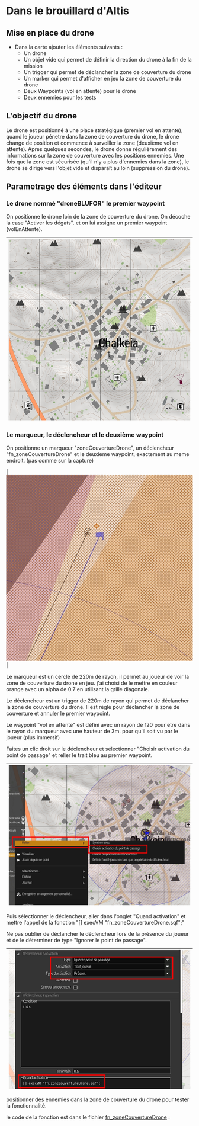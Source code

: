 # Dans le brouillard d'Altis

## Mise en place du drone

- Dans la carte ajouter les éléments suivants :
  - Un drone
  - Un objet vide qui permet de définir la direction du drone à la fin de la mission
  - Un trigger qui permet de déclancher la zone de couverture du drone
  - Un marker qui permet d'afficher en jeu la zone de couverture du drone
  - Deux Waypoints (vol en attente) pour le drone
  - Deux ennemies pour les tests

## L'objectif du drone

Le drone est positionné à une place stratégique (premier vol en attente), quand le joueur pénetre dans la zone de couverture du drone, le drone change de position et commence à surveiller la zone (deuxième vol en attente). Apres quelques secondes, le drone donne régulièrement des informations sur la zone de couverture avec les positions ennemies. Une fois que la zone est sécurisée (qu'il n'y a plus d'ennemies dans la zone), le drone se dirige vers l'objet vide et disparaît au loin (suppression du drone).

## Parametrage des éléments dans l'éditeur

### Le drone nommé "droneBLUFOR" le premier waypoint

On positionne le drone loin de la zone de couverture du drone. On décoche la case "Activer les dégats". et on lui assigne un premier waypoint (volEnAttente).

| ![capture001](Capture001.jpg) |
| :---------------------------: |

### Le marqueur, le déclencheur et le deuxième waypoint

On positionne un marqueur "zoneCouvertureDrone", un déclencheur "fn_zoneCouvertureDrone" et le deuxieme waypoint, exactement au meme endroit. (pas comme sur la capture)

| ![capture002](Capture002.jpg) |

Le marqueur est un cercle de 220m de rayon, il permet au joueur de voir la zone de couverture du drone en jeu. j'ai choisi de le mettre en couleur orange avec un alpha de 0.7 en utilisant la grille diagonale.

Le déclencheur est un trigger de 220m de rayon qui permet de déclancher la zone de couverture du drone. Il est réglé pour déclancher la zone de couverture et annuler le premier waypoint.

Le waypoint "vol en attente" est défini avec un rayon de 120 pour etre dans le rayon du marqueur avec une hauteur de 3m. pour qu'il soit vu par le joueur (plus immersif)

Faites un clic droit sur le déclencheur et sélectionner "Choisir activation du point de passage" et relier le trait bleu au premier waypoint.

| ![capture003](Capture003.jpg) |
| :---------------------------: |

Puis sélectionner le déclencheur, aller dans l'onglet "Quand activation" et mettre l'appel de la fonction "[] execVM "fn_zoneCouvertureDrone.sqf";"

Ne pas oublier de déclancher le déclencheur lors de la présence du joueur et de le déterminer de type "Ignorer le point de passage".

| ![capture004](Capture004.jpg) |
| :---------------------------: |

positionner des ennemies dans la zone de couverture du drone pour tester la fonctionnalité.

le code de la fonction est dans le fichier [fn_zoneCouvertureDrone](../fn_zoneCouvertureDrone.sqf) :
